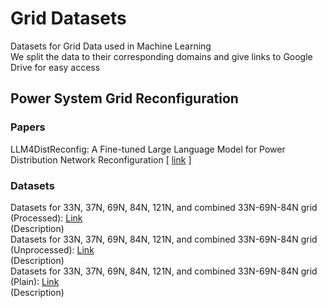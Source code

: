 # Grid Datasets
Datasets for Grid Data used in Machine Learning  
We split the data to their corresponding domains and give links to Google Drive for easy access

## Power System Grid Reconfiguration
### Papers
LLM4DistReconfig: A Fine-tuned Large Language Model for Power Distribution Network Reconfiguration [ [link](https://arxiv.org/abs/2501.14960) ]  
### Datasets
Datasets for 33N, 37N, 69N, 84N, 121N, and combined 33N-69N-84N grid (Processed): [Link](https://huggingface.co/datasets/panaschristou/power-system-grid-reconfiguration-processed/tree/main)  
(Description)  
Datasets for 33N, 37N, 69N, 84N, 121N, and combined 33N-69N-84N grid (Unprocessed): [Link](https://huggingface.co/datasets/panaschristou/power-system-grid-reconfiguration-unprocessed/tree/main)  
(Description)  
Datasets for 33N, 37N, 69N, 84N, 121N, and combined 33N-69N-84N grid (Plain): [Link](https://huggingface.co/datasets/panaschristou/power-system-grid-reconfiguration-plain/tree/main)  
(Description)  
